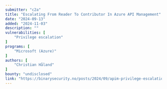 ```yaml
---
submitter: "c2a"
title: "Escalating From Reader To Contributor In Azure API Management"
date: "2024-09-13"
added: "2024-11-03"
description: ""
vulnerabilities: [
    "Privilege escalation"
]
programs: [
    "Microsoft (Azure)"
]
authors: [
    "Christian Håland"
]
bounty: "undisclosed"
link: "https://binarysecurity.no/posts/2024/09/apim-privilege-escalation"
---
```





